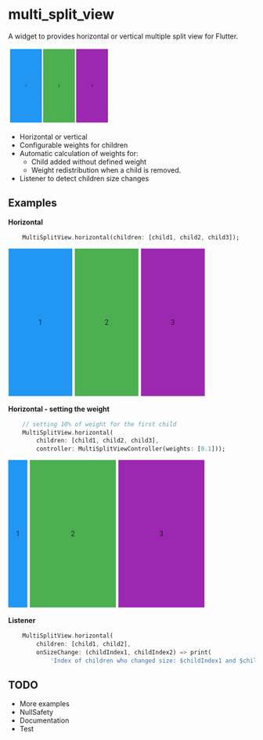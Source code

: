 # multi_split_view

A widget to provides horizontal or vertical multiple split view for Flutter.

![animated](https://raw.githubusercontent.com/caduandrade/multi_split_view_images/main/animated.gif)

* Horizontal or vertical
* Configurable weights for children
* Automatic calculation of weights for:
  * Child added without defined weight
  * Weight redistribution when a child is removed.
* Listener to detect children size changes

## Examples

**Horizontal**

```dart
    MultiSplitView.horizontal(children: [child1, child2, child3]);
```

![horizontal](https://raw.githubusercontent.com/caduandrade/multi_split_view_images/main/horizontal.png)

**Horizontal - setting the weight**

```dart
    // setting 10% of weight for the first child
    MultiSplitView.horizontal(
        children: [child1, child2, child3],
        controller: MultiSplitViewController(weights: [0.1]));
```

![horizontalweight](https://raw.githubusercontent.com/caduandrade/multi_split_view_images/main/horizontal_weight.png)

**Listener**

```dart
    MultiSplitView.horizontal(
        children: [child1, child2],
        onSizeChange: (childIndex1, childIndex2) => print(
            'Index of children who changed size: $childIndex1 and $childIndex2'));
```

## TODO

* More examples
* NullSafety
* Documentation
* Test